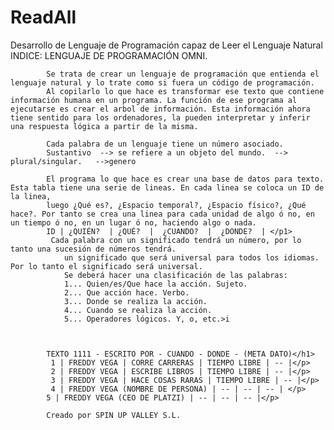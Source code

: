 # ReadAll
Desarrollo de Lenguaje de Programación capaz de Leer el Lenguaje Natural 
INDICE: LENGUAJE DE PROGRAMACIÓN OMNI.

            Se trata de crear un lenguaje de programación que entienda el lenguaje natural y lo trate como si fuera un código de programación.
            Al copilarlo lo que hace es transformar ese texto que contiene información humana en un programa. La función de ese programa al ejecutarse es crear el arbol de información. Esta información ahora tiene sentido para los ordenadores, la pueden interpretar y inferir una respuesta lógica a partir de la misma.
            
            Cada palabra de un lenguaje tiene un número asociado.
            Sustantivo  --> se refiere a un objeto del mundo.  --> plural/singular.   -->genero   
            
            El programa lo que hace es crear una base de datos para texto. Esta tabla tiene una serie de lineas. En cada linea se coloca un ID de la linea,
            luego ¿Qué es?, ¿Espacio temporal?, ¿Espacio físico?, ¿Qué hace?. Por tanto se crea una linea para cada unidad de algo ó no, en un tiempo ó no, en un lugar ó no, haciendo algo o nada.
            ID | ¿QUIÉN?  | ¿QUÉ?  |  ¿CUANDO?  |  ¿DONDE?  | </p1>     
             Cada palabra con un significado tendrá un número, por lo tanto una sucesión de números tendrá.
                un significado que será universal para todos los idiomas. Por lo tanto el significado será universal.
                Se deberá hacer una clasificación de las palabras:
                1... Quien/es/Que hace la acción. Sujeto.
                2... Que acción hace. Verbo.
                3... Donde se realiza la acción.
                4... Cuando se realiza la acción.
                5... Operadores lógicos. Y, o, etc.>i
            
            
           
            TEXTO 1111 - ESCRITO POR - CUANDO - DONDE - (META DATO)</h1>
             1 | FREDDY VEGA | CORRE CARRERAS | TIEMPO LIBRE | -- |</p> 
             2 | FREDDY VEGA | ESCRIBE LIBROS | TIEMPO LIBRE | -- |</p>   
             3 | FREDDY VEGA | HACE COSAS RARAS | TIEMPO LIBRE | -- |</p>    
             4 | FREDDY VEGA (NOMBRE DE PERSONA) | -- | -- | -- | </p>    
            5 | FREDDY VEGA (CEO DE PLATZI) | -- | -- | -- |</p>    

            Creado por SPIN UP VALLEY S.L.
            

